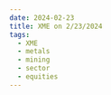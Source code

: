 ```yaml
---
date: 2024-02-23
title: XME on 2/23/2024
tags: 
  - XME
  - metals
  - mining
  - sector
  - equities
---
```

<div class="post">
<snapshot-grid 
    :reports="['2024/02/22/CTA/XME', '2024/02/23/CTA/XME', '2024/02/23/MTP/XME']"
    chart="2024/02/23/Chart/XME"
/>
<p>

</p>
<p>

</p>
</div>